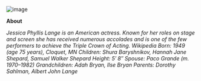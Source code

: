 [
](https://www.google.com/url?sa=i&url=https%3A%2F%2Fwww.imdb.com%2Fname%2Fnm0001448%2F&psig=AOvVaw2sAKUIiGiQHK7smRAS_x2f&ust=1727993456661000&source=images&cd=vfe&opi=89978449&ved=0CBQQjRxqFwoTCLiqz7Pb8IgDFQAAAAAdAAAAABAE)![image](https://github.com/user-attachments/assets/38b2e685-657c-4d34-8c68-55e98b641bf4)



**About**

*Jessica Phyllis Lange is an American actress. Known for her roles on stage and screen she has received numerous accolades and is one of the few performers to achieve the Triple Crown of Acting. Wikipedia*
*Born: 1949 (age 75 years), Cloquet, MN*
*Children: Shura Baryshnikov, Hannah Jane Shepard, Samuel Walker Shepard*
*Height: 5′ 8″*
*Spouse: Paco Grande (m. 1970–1982)*
*Grandchildren: Adah Bryan, Ilse Bryan*
*Parents: Dorothy Sahlman, Albert John Lange*
